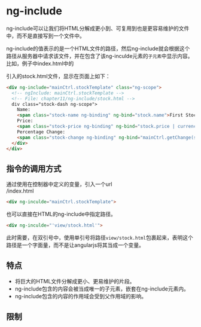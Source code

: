 # ng-include

ng-include可以让我们将HTML分解成更小到、可复用到也是更容易维护的文件中，而不是直接写到一个文件中。

ng-include的值表示的是一个HTML文件的路径，然后ng-include就会根据这个路径从服务器中请求该文件，并在包含了该ng-inculde元素的`子元素`中显示内容。
比如，例子中index.html中的<div ng-inculde="mainCtrl.stockTemplate">引入的stock.html文件，显示在页面上如下：
```html
<div ng-include="mainCtrl.stockTemplate" class="ng-scope">
  <!-- ngInclude: mainCtrl.stockTemplate -->
  <!-- File: chapter11/ng-include/stock.html -->
  div class="stock-dash ng-scope">
    Name:
    <span class="stock-name ng-binding" ng-bind="stock.name">First Stock</span>
    Price:
    <span class="stock-price ng-binding" ng-bind="stock.price | currency">$100.00</span>
    Percentage Change:
    <span class="stock-change ng-binding" ng-bind="mainCtrl.getChange(stock) + '%'">-54%</span>
  </div>
</div>
```

## 指令的调用方式

通过使用在控制器中定义的变量，引入一个url  
 /index.html
```html
<div ng-inculde="mainCtrl.stockTemplate">
```

也可以直接在HTML的ng-include中指定路径。
```html
<div ng-inculde="'view/stock.html'">
```
此时需要，在双引号中，使用单引号将路径`view/stock.html`包裹起来，表明这个路径是一个字面量，而不是让angularjs将其当成一个变量。

## 特点
 - 将巨大的HTML文件分解成更小、更易维护的片段。
 - ng-include包含的内容会被当成唯一的子元素，嵌套在ng-include元素内。
 - ng-include包含的内容的作用域会受到父作用域的影响。

## 限制
